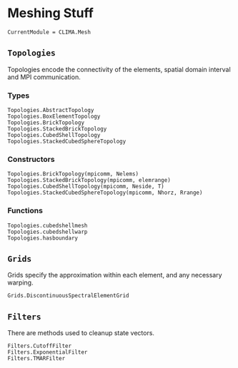 # Meshing Stuff

```@meta
CurrentModule = CLIMA.Mesh
```

## `Topologies`

Topologies encode the connectivity of the elements, spatial domain interval and MPI
communication.

### Types

```@docs
Topologies.AbstractTopology
Topologies.BoxElementTopology
Topologies.BrickTopology
Topologies.StackedBrickTopology
Topologies.CubedShellTopology
Topologies.StackedCubedSphereTopology
```

### Constructors

```@docs
Topologies.BrickTopology(mpicomm, Nelems)
Topologies.StackedBrickTopology(mpicomm, elemrange)
Topologies.CubedShellTopology(mpicomm, Neside, T)
Topologies.StackedCubedSphereTopology(mpicomm, Nhorz, Rrange)
```

### Functions

```@docs
Topologies.cubedshellmesh
Topologies.cubedshellwarp
Topologies.hasboundary
```

## `Grids`

Grids specify the approximation within each element, and any necessary warping.

```@docs
Grids.DiscontinuousSpectralElementGrid
```

## `Filters`

There are methods used to cleanup state vectors.

```@docs
Filters.CutoffFilter
Filters.ExponentialFilter
Filters.TMARFilter
```

